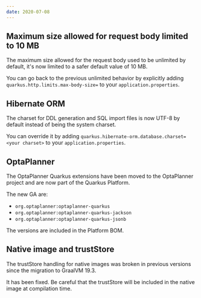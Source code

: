 ```yaml
---
date: 2020-07-08
---
```

## Maximum size allowed for request body limited to 10 MB

The maximum size allowed for the request body used to be unlimited by default, it's now limited to a safer default value of 10 MB.

You can go back to the previous unlimited behavior by explicitly adding `quarkus.http.limits.max-body-size=` to your `application.properties`.

## Hibernate ORM

The charset for DDL generation and SQL import files is now UTF-8 by default instead of being the system charset.

You can override it by adding `quarkus.hibernate-orm.database.charset=<your charset>` to your `application.properties`.

## OptaPlanner

The OptaPlanner Quarkus extensions have been moved to the OptaPlanner project and are now part of the Quarkus Platform.

The new GA are:

 * `org.optaplanner:optaplanner-quarkus`
 * `org.optaplanner:optaplanner-quarkus-jackson`
 * `org.optaplanner:optaplanner-quarkus-jsonb`

The versions are included in the Platform BOM.

## Native image and trustStore

The trustStore handling for native images was broken in previous versions since the migration to GraalVM 19.3.

It has been fixed. Be careful that the trustStore will be included in the native image at compilation time.